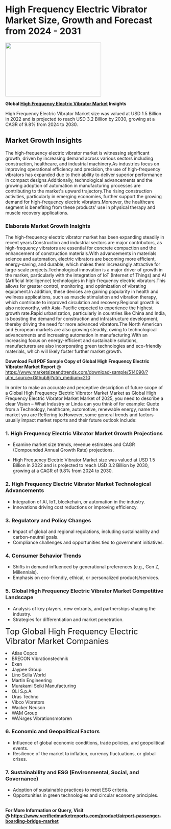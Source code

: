 <H1>High Frequency Electric Vibrator Market Size, Growth and Forecast from 2024 - 2031</H1><img class="aligncenter size-medium wp-image-584254" src="https://thirdeyenews.in/wp-content/uploads/2024/09/Global-Market-Research-300x168.jpeg" alt="" width="300" height="168" /><p><strong>Global&nbsp;<a href="https://www.marketsizeandtrends.com/download-sample/514090/?utm_source=Github8j?utm_medium=210">High Frequency Electric Vibrator Market</a> Insights</strong></p><p>High Frequency Electric Vibrator Market size was valued at USD 1.5 Billion in 2022 and is projected to reach USD 3.2 Billion by 2030, growing at a CAGR of 9.8% from 2024 to 2030.</p><p><h2>Market Growth Insights</h2> The high-frequency electric vibrator market is witnessing significant growth, driven by increasing demand across various sectors including construction, healthcare, and industrial machinery.As industries focus on improving operational efficiency and precision, the use of high-frequency vibrators has expanded due to their ability to deliver superior performance in compact designs.Additionally, technological advancements and the growing adoption of automation in manufacturing processes are contributing to the market's upward trajectory.The rising construction activities, particularly in emerging economies, further support the growing demand for high-frequency electric vibrators.Moreover, the healthcare segment is benefiting from these products' use in physical therapy and muscle recovery applications. <h3>Elaborate Market Growth Insights</h3> The high-frequency electric vibrator market has been expanding steadily in recent years.Construction and industrial sectors are major contributors, as high-frequency vibrators are essential for concrete compaction and the enhancement of construction materials.With advancements in materials science and automation, electric vibrators are becoming more efficient, energy-saving, and durable, which makes them increasingly attractive for large-scale projects.Technological innovation is a major driver of growth in the market, particularly with the integration of IoT (Internet of Things) and AI (Artificial Intelligence) technologies in high-frequency electric vibrators.This allows for greater control, monitoring, and optimization of vibrating equipment.In addition, these devices are gaining popularity in health and wellness applications, such as muscle stimulation and vibration therapy, which contribute to improved circulation and recovery.Regional growth is also noteworthy, with Asia-Pacific expected to experience the highest growth rate.Rapid urbanization, particularly in countries like China and India, is boosting the demand for construction and infrastructure development, thereby driving the need for more advanced vibrators.The North American and European markets are also growing steadily, owing to technological advancements and increasing automation in manufacturing.With an increasing focus on energy-efficient and sustainable solutions, manufacturers are also incorporating green technologies and eco-friendly materials, which will likely foster further market growth.</p><p><span class=""><strong>Download Full PDF Sample Copy of Global High Frequency Electric Vibrator Market Report</strong> @ <a href="https://www.marketsizeandtrends.com/download-sample/514090/?utm_source=Github8j?utm_medium=210" target="_blank">https://www.marketsizeandtrends.com/download-sample/514090/?utm_source=Github8j?utm_medium=210</a></span></p><p>In order to make an accurate and perceptive description of future scope of a Global&nbsp;High Frequency Electric Vibrator Market Market as Global&nbsp;High Frequency Electric Vibrator Market Market of 2025, you need to describe a clear Vision &ndash; What Industry or Linda can you think of for example: Quote from a Technology, healthcare, automotive, renewable energy, name the market you are Reffering to.However, some general trends and factors usually impact market reports and their future outlook include:</p><h3>1.&nbsp;<strong>High Frequency Electric Vibrator Market Growth Projections</strong></h3><ul><li>Examine market size trends, revenue estimates and CAGR (Compounded Annual Growth Rate) projections.</li><li><p>High Frequency Electric Vibrator Market size was valued at USD 1.5 Billion in 2022 and is projected to reach USD 3.2 Billion by 2030, growing at a CAGR of 9.8% from 2024 to 2030.</p></li></ul><h3>2.&nbsp;<strong>High Frequency Electric Vibrator Market Technological Advancements</strong></h3><ul><li>Integration of AI, IoT, blockchain, or automation in the industry.</li><li>Innovations driving cost reductions or improving efficiency.</li></ul><h3>3.&nbsp;<strong>Regulatory and Policy Changes</strong></h3><ul><li>Impact of global and regional regulations, including sustainability and carbon-neutral goals.</li><li>Compliance challenges and opportunities tied to government initiatives.</li></ul><h3>4.&nbsp;<strong>Consumer Behavior Trends</strong></h3><ul><li>Shifts in demand influenced by generational preferences (e.g., Gen Z, Millennials).</li><li>Emphasis on eco-friendly, ethical, or personalized products/services.</li></ul><h3>5.&nbsp;<strong>Global High Frequency Electric Vibrator Market Competitive Landscape</strong></h3><ul><li>Analysis of key players, new entrants, and partnerships shaping the industry.</li><li>Strategies for differentiation and market penetration.</li></ul><p data-pm-slice="1 1 []"><span style="color: inherit; font-family: inherit; font-size: 25px;">Top Global High Frequency Electric Vibrator Market Companies</span></p><div class="" data-test-id=""><p><li>Atlas Copco</li><li> BRECON Vibrationstechnik</li><li> Exen</li><li> Jaypee Group</li><li> Lino Sella World</li><li> Martin Engineering</li><li> Murakami Seiki Manufacturing</li><li> OLI S.p.A</li><li> Uras Techno</li><li> Vibco Vibrators</li><li> Wacker Neuson</li><li> WAM Group</li><li> WÃ¼rges Vibrationsmotoren</li></p></div><h3>6.&nbsp;<strong>Economic and Geopolitical Factors</strong></h3><ul><li>Influence of global economic conditions, trade policies, and geopolitical events.</li><li>Resilience of the market to inflation, currency fluctuations, or global crises.</li></ul><h3>7.&nbsp;<strong>Sustainability and ESG (Environmental, Social, and Governance)</strong></h3><ul><li>Adoption of sustainable practices to meet ESG criteria.</li><li>Opportunities in green technologies and circular economy principles.</li></ul><h2><strong style="font-size: 14px;">For More Information or Query, Visit @&nbsp;</strong><a style="background-color: #ffffff; font-size: 14px;" href="https://www.marketsizeandtrends.com/report/high-frequency-electric-vibrator-market/" target="_blank">https://www.verifiedmarketreports.com/product/airport-passenger-boarding-bridge-market</a></h2>